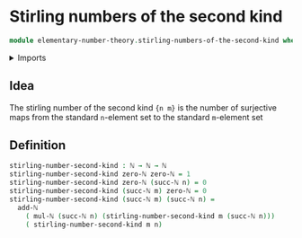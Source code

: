 # Stirling numbers of the second kind

```agda
module elementary-number-theory.stirling-numbers-of-the-second-kind where
```

<details><summary>Imports</summary>

```agda
open import elementary-number-theory.addition-natural-numbers
open import elementary-number-theory.multiplication-natural-numbers
open import elementary-number-theory.natural-numbers
```

</details>

## Idea

The stirling number of the second kind `{n m}` is the number of surjective maps from the standard `n`-element set to the standard `m`-element set

## Definition

```agda
stirling-number-second-kind : ℕ → ℕ → ℕ
stirling-number-second-kind zero-ℕ zero-ℕ = 1
stirling-number-second-kind zero-ℕ (succ-ℕ n) = 0
stirling-number-second-kind (succ-ℕ m) zero-ℕ = 0
stirling-number-second-kind (succ-ℕ m) (succ-ℕ n) =
  add-ℕ
    ( mul-ℕ (succ-ℕ n) (stirling-number-second-kind m (succ-ℕ n)))
    ( stirling-number-second-kind m n)
```
